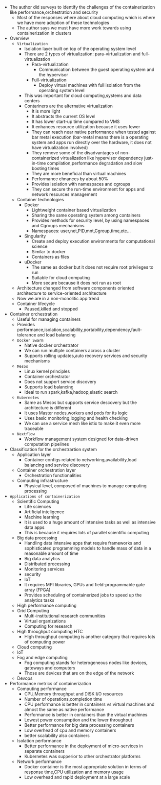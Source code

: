 - The author did surveys to identify the challenges of the containerization like performance,orchestration and security
  - Most of the responses where about cloud computing which is where we have more adoption of these technologies
  - The author says we must have more work towards using containerization in clusters
- Overview
  - `Virtualization`
    - Isolation layer built on top of the operating system level
    - There are 2 types of virtualization: para-virtualization and full-virtualization
      - Para-virtualization
        - Communication between the guest operating system and the hypervisor
      - Full-virtualization
        - Deploy virtual machines with full isolation from the operating system level
    - This was important for cloud computing,systems and data centers
    - Contariners are the alternative virtualization
      - It is more light
      - It abstracts the current OS level
      - It has lower start-up time compared to VMS
      - It enhances resource utilization because it uses fewer
      - They can reach near native performance when tested against bar metal execution (bar-metal means there is a operating system and apps run directly over the hardware, it does not have virtualization involved)
      - They remove some of the disadvantages of non-containerized virtualization like hypervisor dependency just-in-time compilation,performance degradation and slow booting times
      - They are more beneficial than virtual machines
      - Performance ehnances by about 50%
      - Provides isolation with namespaces and cgroups
      - They can secure the run-time environment for apps and network resources management
  - Container technologies
    - Docker
      - Lightweight container based virtualization
      - Sharing the same operating system among containers
      - Provides methods for security level, by using namespaces and Cgroups mechanisms
      - Namespaces: user,net,PID,mnt,Cgroup,time,etc...
    - Singularity
      - Create and deploy execution environments for computational science
      - Similar to docker
      - Containers as files
    - uDocker
      - The same as docker but it does not require root privileges to run
      - Suitable for cloud computing
      - More secure because it does not run as root
  - Architecture changed from software components oriented architecture to service-oriented architecture
  - Now we are in a non-monolitic app trend
  - Container lifecycle
    - Paused,killed and stopped
- Container orchestration
  - Useful for managing containers
  - Provides performance,isolation,scalability,portability,dependency,fault-tolerance and load balancing
  - `Docker Swarm`
    - Native docker orchestrator
    - We can run multiple containers across a cluster
    - Supports rolling updates,auto recovery services and security mechanisms
  - `Mesos`
    - Linux kernel principles
    - Container orchestrator
    - Does not support service discovery
    - Supports load balancing
    - Ideal to run spark,kafka,hadoop,elastic search
  - `Kubernetes`
    - Same as Mesos but supports service descovery but the architecture is different
    - It uses Master nodes,workers and pods for its logic
    - Uses basic monitoring,logging and health checking
    - We can use a service mesh like istio to make it even more traceable
  - `Nextflow`
    - Workflow management system designed for data-driven computation pipelines
- Classification for the orchestrartion system
  - Application layer
    - Container configs related to networking,availability,load balancing and service discovery
  - Container orchestration layer
    - Orchestration functionalities
  - Computing infrastructure
    - Physical level, composed of machines to manage computing processing
- `Applications of containerization`
  - Scientific Computing
    - Life sciences
    - Artificial inteligence
    - Machine learning
    - It is used to a huge amount of intensive tasks as well as intensive data apps
    - This is because it requires lots of parallel scientific computing
  - Big data processing
    - Handling data intensive apps that require frameworks and sophisticated programming models to handle mass of data in a reasonable amount of time
    - Big data analytics
    - Distributed processing
    - Monitoring services
    - security
    - IoT
    - It requires MPI libraries, GPUs and field-programmable gate array (FPGA)
    - Provides scheduling of containerized jobs to speed up the analytics tasks
  - High performance computing
  - Grid Computing
    - Multi-institutional research communities
    - Virtual organizations
    - Computing for research
  - High throughput computing HTC
    - High throughput computing is another category that requires lots of computing power
  - Cloud computing
  - IoT
  - Fog and edge computing
    - Fog computing stands for heterogeneous nodes like devices, gateways and computers
    - Those are devices that are on the edge of the network
  - Devops
- Performance metrics of containerization
  - Computing performance
    - CPU,Memory throughput and DISK I/O resources
    - Number of operations,completion time 
    - CPU performance is better in containers vs virtual machines and almost the same as native performance
    - Performance is better in containers than the virtual machines
    - Lowest power consumption and the lower throughput
    - Better performance for big data processing containers
    - Low overhead of cpu and memory containers
    - better scalability also containers
  - Isolation performance
    - Better performance in the deployment of micro-services in separate containers
    - Kubernetes was supperior to other orchestrator platforms
  - Network performance
    - Docker container is the most appropriate solution in terms of response time,CPU utilization and memory usage
    - Low overhead and rapid deployment at a large scale